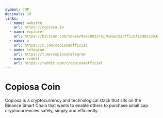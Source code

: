 ```yaml
---
symbol: COP
decimals: 18
links:
  - name: website
    url: https://copiosa.io
  - name: explorer
    url: https://bscscan.com/token/0x8789337a176e6e7223ff115f1cd85c993d42c25c
  - name: x
    url: https://x.com/copiosaofficial
  - name: telegram
    url: https://t.me/copiosatelegram
  - name: reddit
    url: https://reddit.com/r/copiosaofficial
---
```


# Copiosa Coin

Copiosa is a cryptocurrency and technological stack that sits on the Binance Smart Chain that wants to enable others to purchase small cap cryptocurrencies safely, simply and efficiently.
